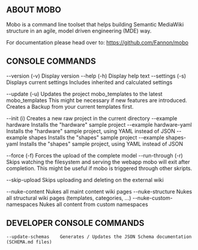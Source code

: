ABOUT MOBO
----------
Mobo is a command line toolset that helps building Semantic MediaWiki structure in an agile, model driven engineering (MDE) way.

For documentation please head over to: https://github.com/Fannon/mobo

CONSOLE COMMANDS
----------------

--version           (-v)    Display version
--help              (-h)    Display help text
--settings          (-s)    Displays current settings
                            Includes inherited and calculated settings

--update            (-u)    Updates the project mobo_templates to the latest mobo_templates
                            This might be necessary if new features are introduced.
                            Creates a Backup from your current templates first.

--init              (i)     Creates a new raw project in the current directory
--example hardware          Installs the "hardware" sample project
--example hardware-yaml     Installs the "hardware" sample project, using YAML instead of JSON
--example shapes            Installs the "shapes" sample project
--example shapes-yaml       Installs the "shapes" sample project, using YAML instead of JSON

--force             (-f)    Forces the upload of the complete model
--run-through       (-r)    Skips watching the filesystem and serving the webapp
                            mobo will exit after completion. This might be
                            useful if mobo is triggered through other skripts.

--skip-upload               Skips uploading and deleting on the external wiki

--nuke-content              Nukes all maint content wiki pages
--nuke-structure            Nukes all structural wiki pages (templates, categories, ...)
--nuke-custom-namespaces    Nukes all content from custom namespaces


DEVELOPER CONSOLE COMMANDS
--------------------------
    --update-schemas    Generates / Updates the JSON Schema documentation (SCHEMA.md files)